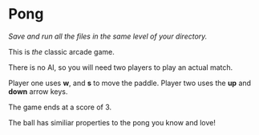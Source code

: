 # Pong
_Save and run all the files in the same level of your directory._

This is _the_ classic arcade game.

There is no AI, so you will need two players to play an actual match.

Player one uses **w**, and **s** to move the paddle. Player two uses the **up** and **down** arrow keys.

The game ends at a score of 3.

The ball has similiar properties to the pong you know and love!
